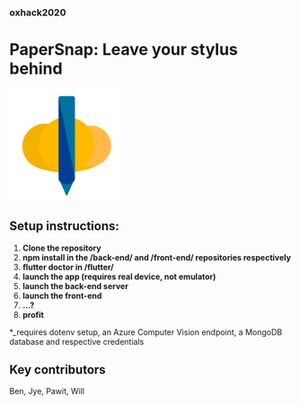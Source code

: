 ### oxhack2020
# PaperSnap: Leave your stylus behind

<img src="https://github.com/PawitKoch/oxhack2020/blob/main/flutter/assets/snap-logo.png" width="200" height="200">

## Setup instructions:
1. **Clone the repository**
2. **npm install in the /back-end/ and /front-end/ repositories respectively**
3. **flutter doctor in /flutter/**
4. **launch the app (requires real device, not emulator)**
5. **launch the back-end server**
6. **launch the front-end**
7. **...?**
8. **profit**

*_requires dotenv setup, an Azure Computer Vision endpoint, a MongoDB database and respective credentials

## Key contributors

Ben, Jye, Pawit, Will
